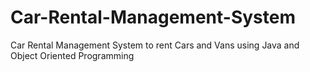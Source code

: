 # Car-Rental-Management-System
Car Rental Management System to rent Cars and Vans using Java and Object Oriented Programming
